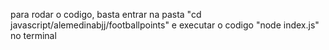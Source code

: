 para rodar o codigo, basta entrar na pasta "cd javascript/alemedinabjj/footballpoints" e executar o codigo "node index.js" no terminal
